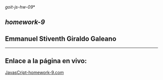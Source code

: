 *goit-js-hw-09**
## *homework-9*
## Emmanuel Stiventh Giraldo Galeano

---

## **Enlace a la página en vivo:**
[JavasCript-homework-9.com](https://esgg1.github.io/goit-js-hw-09/ "JavaScript-homework-9")